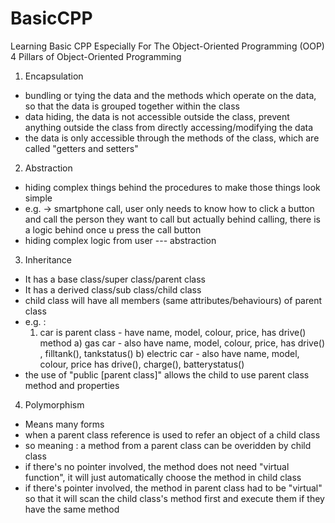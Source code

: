 # BasicCPP

Learning Basic CPP Especially For The Object-Oriented Programming (OOP)
4 Pillars of Object-Oriented Programming

1. Encapsulation 
- bundling or tying the data and the methods which operate on the data, so that the data is grouped together within the class
- data hiding, the data is not accessible outside the class, prevent anything outside the class from directly accessing/modifying the data
- the data is only accessible through the methods of the class, which are called "getters and setters"

2. Abstraction
- hiding complex things behind the procedures to make those things look simple
- e.g. -> smartphone call, user only needs to know how to click a button and call the person they want to call but actually
behind calling, there is a logic behind once u press the call button
- hiding complex logic from user --- abstraction

3. Inheritance
- It has a base class/super class/parent class
- It has a derived class/sub class/child class
- child class will have all members (same attributes/behaviours) of parent class
- e.g. : 
	1) car is parent class - have name, model, colour, price, has drive() method
		a) gas car - also have name, model, colour, price, has drive() , filltank(), tankstatus()
		b) electric car - also have name, model, colour, price has drive(), charge(), batterystatus()
- the use of "public [parent class]" allows the child to use parent class method and properties

4. Polymorphism
- Means many forms
- when a parent class reference is used to refer an object of a child class
- so meaning : a method from a parent class can be overidden by child class
- if there's no pointer involved, the method does not need "virtual function", it will just automatically choose the method in child class
- if there's pointer involved, the method in parent class had to be "virtual" so that it will scan the child class's method first and execute them if they have the same method
